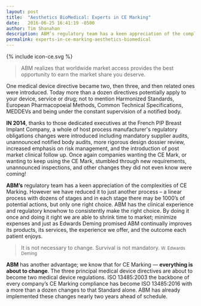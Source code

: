 ```yaml
---
layout: post
title:  "Aesthetics BioMedical: Experts in CE Marking"
date:   2016-06-25 16:41:19 -0500
author: Tim Shanahan
description: ABM’s regulatory team has a keen appreciation of the complexities of CE Marking. However we have reduced it to just another process – a linear process with dozens of stages and in each stage there may be 1000’s of potential actions, but only one right choice.
permalink: experts-in-ce-marking-aesthetics-biomedical
---
```


<div class="pull-right max-width-100">
	{% include icon-ce.svg %}
</div>

> ABM realizes that worldwide market access provides the best opportunity to earn the market share you deserve.

<div class="clearfix"></div>


One medical device directive became two, then three, and then related ones were introduced. Today more than a dozen directives potentially apply to your device, service or drug; not to mention Harmonized Standards, European Pharmacopoeial Methods, Common Technical Specifications, MEDDEVs and being under the constant supervision of a notified body.

__IN 2014__, thanks to those dedicated executives at the French PIP Breast Implant Company, a whole of host process manufacturer's regulatory obligations changes were introduced including mandatory supplier audits, unannounced notified body audits, more rigorous design dossier review, increased emphasis on risk management, and the introduction of post market clinical follow up. Once again companies wanting the CE Mark, or wanting to keep using the CE Mark, stumbled through new requirements, unannounced inspections, and other changes they did not even know were coming!

__ABM’s__ regulatory team has a keen appreciation of the complexities of CE Marking. However we have reduced it to just another process – a linear process with dozens of stages and in each stage there may be 1000’s of potential actions, but only one right choice. ABM has the clinical experience and regulatory knowhow to consistently make the right choice. By doing it once and doing it right we are able to shrink time to market; minimize expenses and just as Edwards Deming promised ABM continually improves its products, its services, the experience we offer, and the outcome each patient enjoys.

> It is not necessary to change.
> Survival is not mandatory.
> <small>W. Edwards Deming</small>

__ABM__ has another advantage; we know that for CE Marking — __everything is about to change__. The three principal medical device directives are about to become two medical device regulations. ISO 13485:2003 the backbone of every company’s CE Marking compliance has become ISO 13485:2016 with a more than a dozen changes to that Standard alone. ABM has already implemented these changes nearly two years ahead of schedule.